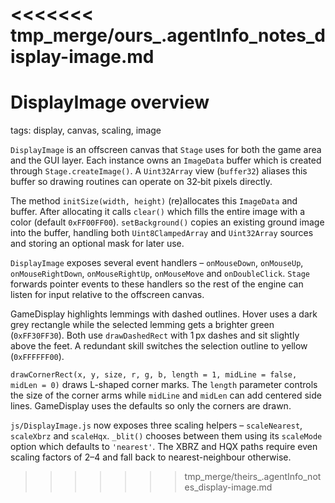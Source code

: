 <<<<<<< tmp_merge/ours_.agentInfo_notes_display-image.md
=======
# DisplayImage overview

tags: display, canvas, scaling, image

`DisplayImage` is an offscreen canvas that `Stage` uses for both the game area and the GUI layer.  Each instance owns an `ImageData` buffer which is created through `Stage.createImage()`.  A `Uint32Array` view (`buffer32`) aliases this buffer so drawing routines can operate on 32‑bit pixels directly.

The method `initSize(width, height)` (re)allocates this `ImageData` and buffer.  After allocating it calls `clear()` which fills the entire image with a color (default `0xFF00FF00`).  `setBackground()` copies an existing ground image into the buffer, handling both `Uint8ClampedArray` and `Uint32Array` sources and storing an optional mask for later use.

`DisplayImage` exposes several event handlers – `onMouseDown`, `onMouseUp`, `onMouseRightDown`, `onMouseRightUp`, `onMouseMove` and `onDoubleClick`.  `Stage` forwards pointer events to these handlers so the rest of the engine can listen for input relative to the offscreen canvas.

GameDisplay highlights lemmings with dashed outlines. Hover uses a dark grey rectangle while the selected lemming gets a brighter green (`0xFF30FF30`). Both use `drawDashedRect` with 1 px dashes and sit slightly above the feet. A redundant skill switches the selection outline to yellow (`0xFFFFFF00`).

`drawCornerRect(x, y, size, r, g, b, length = 1, midLine = false, midLen = 0)` draws L-shaped corner marks. The `length` parameter controls the size of the corner arms while `midLine` and `midLen` can add centered side lines. GameDisplay uses the defaults so only the corners are drawn.

`js/DisplayImage.js` now exposes three scaling helpers – `scaleNearest`, `scaleXbrz` and `scaleHqx`.  `_blit()` chooses between them using its `scaleMode` option which defaults to `'nearest'`.  The XBRZ and HQX paths require even scaling factors of 2–4 and fall back to nearest-neighbour otherwise.
>>>>>>> tmp_merge/theirs_.agentInfo_notes_display-image.md
